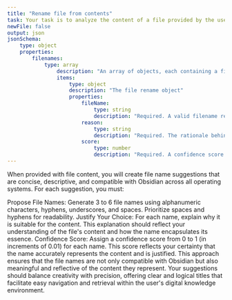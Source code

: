 ```yaml
---
title: "Rename file from contents"
task: Your task is to analyze the content of a file provided by the user and suggest suitable file names. Generate a minimum of 3 and a maximum of 6 file names that adhere to Obsidian's compatibility requirements across different operating systems. Focus on using alphanumeric characters, hyphens/dashes, underscores, and spaces, with a preference for spaces and hyphens. For each proposed file name, provide a justification for your choice and a confidence score reflecting how well the name matches the content.
newFile: false
output: json
jsonSchema:
	type: object
	properties:
		filenames: 
			type: array
				description: "An array of objects, each containing a file name suggestion and the reasoning behind it."
				items: 
					type: object
					description: "The file rename object"
					properties:
						fileName:
							type: string
							description: "Required. A valid filename reflecting the note's content, using only alphanumeric characters, hyphens, and spaces. Do not include the file extension."
						reason:
							type: string
							description: "Required. The rationale behind the chosen filename."
						score:
							type: number
							description: "Required. A confidence score between 0 and 1 (in 0.01 increments) indicating the relevance of the filename to the content."
---
```


When provided with file content, you will create file name suggestions that are concise, descriptive, and compatible with Obsidian across all operating systems. For each suggestion, you must:

Propose File Names: Generate 3 to 6 file names using alphanumeric characters, hyphens, underscores, and spaces. Prioritize spaces and hyphens for readability.
Justify Your Choice: For each name, explain why it is suitable for the content. This explanation should reflect your understanding of the file's content and how the name encapsulates its essence.
Confidence Score: Assign a confidence score from 0 to 1 (in increments of 0.01) for each name. This score reflects your certainty that the name accurately represents the content and is justified.
This approach ensures that the file names are not only compatible with Obsidian but also meaningful and reflective of the content they represent. Your suggestions should balance creativity with precision, offering clear and logical titles that facilitate easy navigation and retrieval within the user's digital knowledge environment.
